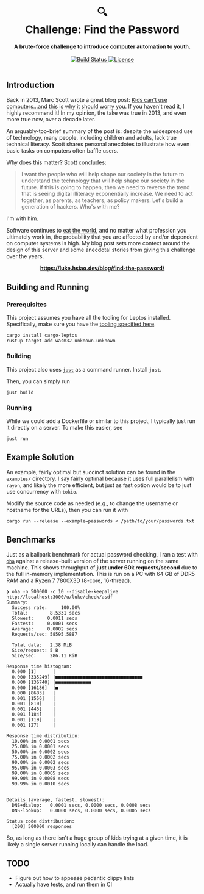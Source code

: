 <h1 align="center">
    🔍<br>
    Challenge: Find the Password
</h1>
<div align="center">
    <strong>A brute-force challenge to introduce computer automation to youth.</strong>
</div>
<br>
<div align="center">
  <a href="https://github.com/lukehsiao/find-the-password/actions/workflows/general.yml">
    <img src="https://img.shields.io/github/actions/workflow/status/lukehsiao/find-the-password/general.yml" alt="Build Status">
  </a>
  <a href="https://github.com/lukehsiao/fine-the-password/blob/main/LICENSE">
    <img src="https://img.shields.io/badge/license-BlueOak--1.0.0-whitesmoke" alt="License">
  </a>
</div>
<br>

## Introduction

Back in 2013, Marc Scott wrote a great blog post: [Kids can't use computers...and this is why it should worry you](http://coding2learn.org/blog/2013/07/29/kids-cant-use-computers/).
If you haven't read it, I highly recommend it!
In my opinion, the take was true in 2013, and even more true now, over a decade later.

An arguably-too-brief summary of the post is: despite the widespread use of technology, many people, including children and adults, lack true technical literacy.
Scott shares personal anecdotes to illustrate how even basic tasks on computers often baffle users.

Why does this matter? Scott concludes:

> I want the people who will help shape our society in the future to understand the technology that will help shape our society in the future.
> If this is going to happen, then we need to reverse the trend that is seeing digital illiteracy exponentially increase.
> We need to act together, as parents, as teachers, as policy makers.
> Let's build a generation of hackers. Who's with me?

I'm with him.

Software continues to [eat the world](https://a16z.com/why-software-is-eating-the-world/), and no matter what profession you ultimately work in, the probability that you are affected by and/or dependent on computer systems is high.
My blog post sets more context around the design of this server and some anecdotal stories from giving this challenge over the years.

<div align="center">

**<https://luke.hsiao.dev/blog/find-the-password/>**

</div>

## Building and Running

### Prerequisites

This project assumes you have all the tooling for Leptos installed.
Specifically, make sure you have the [tooling specified here](https://book.leptos.dev/ssr/21_cargo_leptos.html?highlight=cargo-lept#introducing-cargo-leptos).

```
cargo install cargo-leptos
rustup target add wasm32-unknown-unknown
```

### Building

This project also uses [`just`](https://just.systems/man/en/chapter_4.html) as a command runner.
Install `just`.

Then, you can simply run

```
just build
```

### Running

While we could add a Dockerfile or similar to this project, I typically just run it directly on a server.
To make this easier, see

```
just run
```

## Example Solution

An example, fairly optimal but succinct solution can be found in the `examples/` directory.
I say fairly optimal because it uses full parallelism with `rayon`, and likely the more efficient, but just as fast option would be to just use concurrency with `tokio`.

Modify the source code as needed (e.g., to change the username or hostname for the URLs), then you can run it with

```
cargo run --release --example=passwords < /path/to/your/passwords.txt
```

## Benchmarks

Just as a ballpark benchmark for actual password checking, I ran a test with [`oha`](https://github.com/hatoo/oha) against a release-built version of the server running on the same machine.
This shows throughput of **just under 60k requests/second** due to the full in-memory implementation.
This is run on a PC with 64 GB of DDR5 RAM and a Ryzen 7 7800X3D (8-core, 16-thread).

```
❯ oha -n 500000 -c 10 --disable-keepalive http://localhost:3000/u/luke/check/asdf
Summary:
  Success rate:     100.00%
  Total:        8.5331 secs
  Slowest:     0.0011 secs
  Fastest:     0.0001 secs
  Average:     0.0002 secs
  Requests/sec: 58595.5887

  Total data:   2.38 MiB
  Size/request: 5 B
  Size/sec:     286.11 KiB

Response time histogram:
  0.000 [1]      |
  0.000 [335249] |■■■■■■■■■■■■■■■■■■■■■■■■■■■■■■■■
  0.000 [136740] |■■■■■■■■■■■■■
  0.000 [16186]  |■
  0.000 [8683]   |
  0.001 [1556]   |
  0.001 [810]    |
  0.001 [445]    |
  0.001 [184]    |
  0.001 [119]    |
  0.001 [27]     |

Response time distribution:
  10.00% in 0.0001 secs
  25.00% in 0.0001 secs
  50.00% in 0.0002 secs
  75.00% in 0.0002 secs
  90.00% in 0.0002 secs
  95.00% in 0.0003 secs
  99.00% in 0.0005 secs
  99.90% in 0.0008 secs
  99.99% in 0.0010 secs


Details (average, fastest, slowest):
  DNS+dialup:   0.0001 secs, 0.0000 secs, 0.0008 secs
  DNS-lookup:   0.0000 secs, 0.0000 secs, 0.0005 secs

Status code distribution:
  [200] 500000 responses
```

So, as long as there isn't a huge group of kids trying at a given time, it is likely a single server running locally can handle the load.

## TODO

- Figure out how to appease pedantic clippy lints
- Actually have tests, and run them in CI
